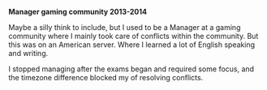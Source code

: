 **Manager gaming community 2013-2014**

Maybe a silly think to include, 
but I used to be a Manager at a gaming community where I mainly took care of conflicts within the community.
But this was on an American server. 
Where I learned a lot of English speaking and writing. 

I stopped managing after the exams began and required some focus,
and the timezone difference blocked my of resolving conflicts.